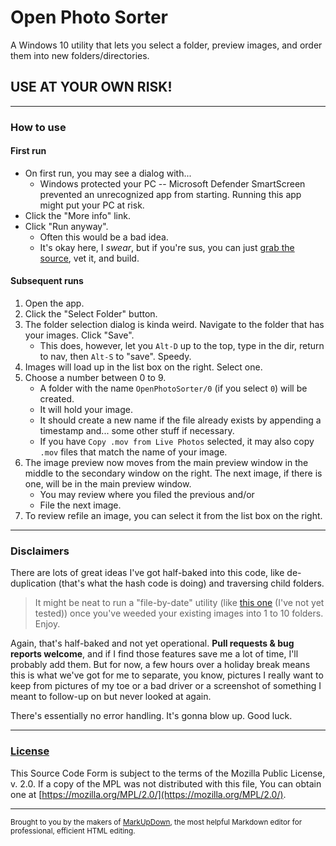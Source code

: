 # Open Photo Sorter

A Windows 10 utility that lets you select a folder, preview images, and order them into new folders/directories. 

## USE AT YOUR OWN RISK!

----------------------

### How to use

#### First run

* On first run, you may see a dialog with...
    * Windows protected your PC -- Microsoft Defender SmartScreen prevented an unrecognized app from starting. Running this app might put your PC at risk.
* Click the "More info" link.
* Click "Run anyway".
    * Often this would be a bad idea. 
    * It's okay here, I *swear*, but if you're sus, you can just [grab the source](https://github.com/ruffin--/openPhotoSorter), vet it, and build.

#### Subsequent runs

1. Open the app.
2. Click the "Select Folder" button.
3. The folder selection dialog is kinda weird. Navigate to the folder that has your images. Click "Save".
    * This does, however, let you `Alt-D` up to the top, type in the dir, return to nav, then `Alt-S` to "save". Speedy.
4. Images will load up in the list box on the right. Select one.
5. Choose a number between 0 to 9. 
    * A folder with the name `OpenPhotoSorter/0` (if you select `0`) will be created.
    * It will hold your image.
    * It should create a new name if the file already exists by appending a timestamp and... some other stuff if necessary.
    * If you have `Copy .mov from Live Photos` selected, it may also copy `.mov` files that match the name of your image.
6. The image preview now moves from the main preview window in the middle to the secondary window on the right. The next image, if there is one, will be in the main preview window.
    * You may review where you filed the previous and/or
    * File the next image.
7. To review refile an image, you can select it from the list box on the right.

----------------------

### Disclaimers

There are lots of great ideas I've got half-baked into this code, like de-duplication (that's what the hash code is doing) and traversing child folders.

> It might be neat to run a "file-by-date" utility (like [this one](https://github.com/dbader/photosorter) (I've not yet tested)) once you've weeded your existing images into 1 to 10 folders. Enjoy.

Again, that's half-baked and not yet operational. **Pull requests & bug reports welcome**, and if I find those features save me a lot of time, I'll probably add them. But for now, a few hours over a holiday break means this is what we've got for me to separate, you know, pictures I really want to keep from pictures of my toe or a bad driver or a screenshot of something I meant to follow-up on but never looked at again.

There's essentially no error handling. It's gonna blow up. Good luck.

----------------------

### [License](https://mozilla.org/MPL/2.0/)

This Source Code Form is subject to the terms of the Mozilla Public
License, v. 2.0. If a copy of the MPL was not distributed with this
file, You can obtain one at [https://mozilla.org/MPL/2.0/](https://mozilla.org/MPL/2.0/).

----------------------

<span style="font-size:smaller">Brought to you by the makers of [MarkUpDown](http://www.MarkUpDown.com), the most helpful Markdown editor for professional, efficient HTML editing.</span>
